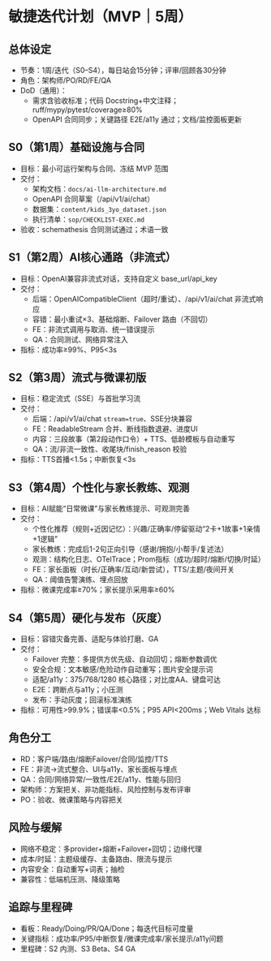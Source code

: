 # 敏捷迭代计划（MVP｜5周）

## 总体设定
- 节奏：1周/迭代（S0–S4），每日站会15分钟；评审/回顾各30分钟
- 角色：架构师/PO/RD/FE/QA
- DoD（通用）：
  - 需求含验收标准；代码 Docstring+中文注释；ruff/mypy/pytest/coverage≥80%
  - OpenAPI 合同同步；关键路径 E2E/a11y 通过；文档/监控面板更新

## S0（第1周）基础设施与合同
- 目标：最小可运行架构与合同、冻结 MVP 范围
- 交付：
  - 架构文档：`docs/ai-llm-architecture.md`
  - OpenAPI 合同草案（/api/v1/ai/chat）
  - 数据集：`content/kids_3yo_dataset.json`
  - 执行清单：`sop/CHECKLIST-EXEC.md`
- 验收：schemathesis 合同测试通过；术语一致

## S1（第2周）AI核心通路（非流式）
- 目标：OpenAI兼容非流式对话，支持自定义 base_url/api_key
- 交付：
  - 后端：OpenAICompatibleClient（超时/重试）、/api/v1/ai/chat 非流式响应
  - 容错：最小重试×3、基础熔断、Failover 路由（不回切）
  - FE：非流式调用与取消、统一错误提示
  - QA：合同测试、网络异常注入
- 指标：成功率≥99%、P95<3s

## S2（第3周）流式与微课初版
- 目标：稳定流式（SSE）与首批学习流
- 交付：
  - 后端：/api/v1/ai/chat `stream=true`、SSE分块兼容
  - FE：ReadableStream 合并、断线指数退避、进度UI
  - 内容：三段故事（第2段动作口令）+ TTS、低龄模板与自动重写
  - QA：流/非流一致性、收尾块/finish_reason 校验
- 指标：TTS首播<1.5s；中断恢复<3s

## S3（第4周）个性化与家长教练、观测
- 目标：AI赋能“日常微课”与家长教练提示、可观测完善
- 交付：
  - 个性化推荐（规则+近因记忆）：兴趣/正确率/停留驱动“2卡+1故事+1亲情+1逻辑”
  - 家长教练：完成后1-2句正向引导（感谢/拥抱/小帮手/复述法）
  - 观测：结构化日志、OTelTrace；Prom指标（成功/超时/熔断/切换/时延）
  - FE：家长面板（时长/正确率/互动/新尝试），TTS/主题/夜间开关
  - QA：阈值告警演练、埋点回放
- 指标：微课完成率≥70%；家长提示采用率≥60%

## S4（第5周）硬化与发布（灰度）
- 目标：容错灾备完善、适配与体验打磨、GA
- 交付：
  - Failover 完整：多提供方优先级、自动回切；熔断参数调优
  - 安全合规：文本敏感/危险动作自动重写；图片安全提示词
  - 适配/a11y：375/768/1280 核心路径；对比度AA、键盘可达
  - E2E：跨断点与a11y；小压测
  - 发布：手动灰度；回滚标准演练
- 指标：可用性>99.9%；错误率<0.5%；P95 API<200ms；Web Vitals 达标

## 角色分工
- RD：客户端/路由/熔断Failover/合同/监控/TTS
- FE：非流→流式整合、UI与a11y、家长面板与埋点
- QA：合同/网络异常/一致性/E2E/a11y、性能与回归
- 架构师：方案把关、非功能指标、风险控制与发布评审
- PO：验收、微课策略与内容把关

## 风险与缓解
- 网络不稳定：多provider+熔断+Failover+回切；边缘代理
- 成本/时延：主题级缓存、主备路由、限流与提示
- 内容安全：自动重写+词表；抽检
- 兼容性：低端机压测、降级策略

## 追踪与里程碑
- 看板：Ready/Doing/PR/QA/Done；每迭代目标可度量
- 关键指标：成功率/P95/中断恢复/微课完成率/家长提示/a11y问题
- 里程碑：S2 内测、S3 Beta、S4 GA